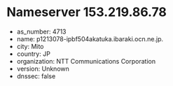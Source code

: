 # Nameserver 153.219.86.78

* as_number: 4713
* name: p1213078-ipbf504akatuka.ibaraki.ocn.ne.jp.
* city: Mito
* country: JP
* organization: NTT Communications Corporation
* version: Unknown
* dnssec: false
